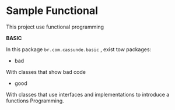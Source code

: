# Sample Functional

This project use functional programming

**BASIC**

In this package `br.com.cassunde.basic` , exist tow packages:

- bad

With classes that show bad code

- good 

With classes that use interfaces and implementations to introduce a functions Programming.
